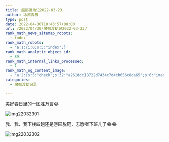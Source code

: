 ```yaml
---
title: 魔都渡劫记2022-03-23
author: 冰原奔狼
type: post
date: 2022-04-30T10:43:57+00:00
url: /2022/04/30/魔都渡劫记2022-03-23/
rank_math_news_sitemap_robots:
  - index
rank_math_robots:
  - 'a:1:{i:0;s:5:"index";}'
rank_math_analytic_object_id:
  - 89
rank_math_internal_links_processed:
  - 1
rank_math_og_content_image:
  - 'a:2:{s:5:"check";s:32:"a261ddc18722d7434c7d4cb656c8da65";s:6:"images";a:0:{}}'
categories:
  - 魔都渡劫记录

---
```

美好春日里的一图胜万言😂

<img decoding="async" src="https://i0.wp.com/s2.loli.net/2022/04/30/7KUTDhc1FapsMyf.jpg?w=640&#038;ssl=1" alt="img22032301" data-recalc-dims="1" /> 

我、我、我下楼四趟还是游园脱靶，志愿者下班儿了😂😂

<img decoding="async" src="https://i0.wp.com/s2.loli.net/2022/04/30/QZWSNLlB18D9FA7.jpg?w=640&#038;ssl=1" alt="img22032302" data-recalc-dims="1" />